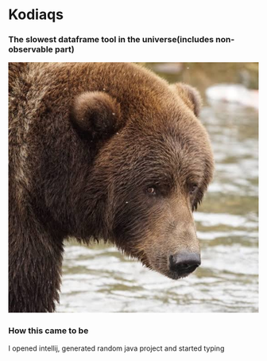 # Kodiaqs
### The slowest dataframe tool in the universe(includes non-observable part)
![Logo](images/kodiaq.jpeg)
### How this came to be
I opened intellij, generated random java project and started typing
